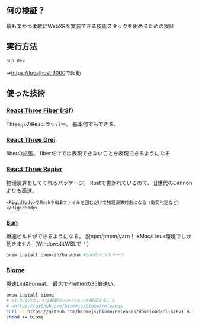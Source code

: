 ## 何の検証？
最も楽かつ柔軟にWebXRを実装できる技術スタックを固めるための検証

## 実行方法
```bash
bun dev
```
→[https://localhost:3000](https://localhost:3000)で起動

## 使った技術
### [React Three Fiber (r3f)](https://r3f.docs.pmnd.rs/getting-started/introduction)
Three.jsのReactラッパー。
基本何でもできる。

### [React Three Drei](https://drei.docs.pmnd.rs/getting-started/introduction)
fiberの拡張。
fiberだけでは表現できないことを表現できるようになる

### [React Three Rapier](https://pmndrs.github.io/react-three-rapier/)
物理演算をしてくれるパッケージ。
Rustで書かれているので、旧世代のCannonよりも高速。
```tsx
<RigidBody>でMeshやGLBファイルを囲むだけで物理演算対象になる（衝突判定など）</RigidBody>
```

### [Bun](https://bun.sh/)
爆速ビルドができるようになる。
脱npm/pnpm/yarn！
※Mac/Linux環境でしか動きません（WindowsはWSLで！）
```sh
brew install oven-sh/bun/bun #bunのインストール
```

### [Biome](https://biomejs.dev/)
爆速Lint&Format。
最大でPrettierの35倍速い。
```sh
brew install biome
# v1.9.1のところは最新のバージョンを確認すること
# →https://github.com/biomejs/biome/releases
curl -L https://github.com/biomejs/biome/releases/download/cli%2Fv1.9.1/biome-darwin-arm64 -o biome
chmod +x biome
```
